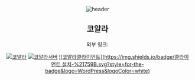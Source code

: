 <div align=center>
  
![header](https://capsule-render.vercel.app/api?type=waving&color=auto&text=UROUS3814&section=header&height=250&fontsize=70)

## 코알라  

  
  외부 링크:
  
 [![코알라](https://img.shields.io/badge/홈페이지-%21759B.svg?style=for-the-badge&logo=WordPress&logoColor=white)](https://thecoala.io)
 [![코알라서버](https://img.shields.io/badge/서버설치-%21759B.svg?style=for-the-badge&logo=WordPress&logoColor=white)](https://s3.ap-northeast-2.amazonaws.com/page.thecoala.io/server_down/CoalaSetup%5BT%5D.exe)
 [![코알라클라이언트](https://img.shields.io/badge/클라이언트 설치-%21759B.svg?style=for-the-badge&logo=WordPress&logoColor=white)](https://s3.ap-northeast-2.amazonaws.com/page.thecoala.io/downloads/CoalaDownloader.exe)
